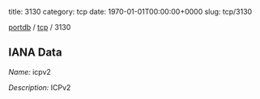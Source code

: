 title: 3130
category: tcp
date: 1970-01-01T00:00:00+0000
slug: tcp/3130

[portdb](/) / [tcp](/category/tcp.html) / 3130


## IANA Data

_Name:_ icpv2

_Description:_ ICPv2

